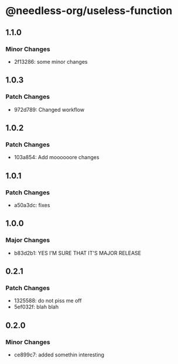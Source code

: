# @needless-org/useless-function

## 1.1.0

### Minor Changes

- 2f13286: some minor changes

## 1.0.3

### Patch Changes

- 972d789: Changed workflow

## 1.0.2

### Patch Changes

- 103a854: Add moooooore changes

## 1.0.1

### Patch Changes

- a50a3dc: fixes

## 1.0.0

### Major Changes

- b83d2b1: YES I'M SURE THAT IT'S MAJOR RELEASE

## 0.2.1

### Patch Changes

- 1325588: do not piss me off
- 5ef032f: blah blah

## 0.2.0

### Minor Changes

- ce899c7: added somethin interesting
